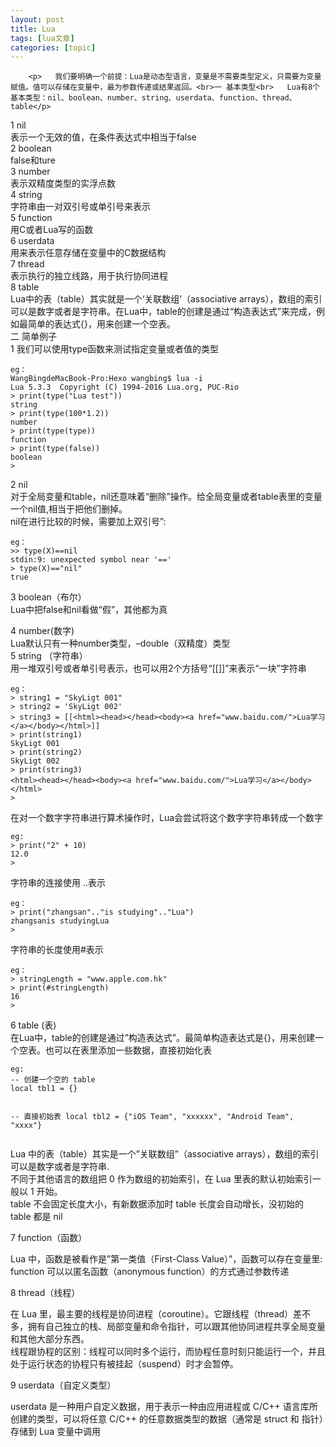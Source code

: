 ```yaml
---
layout: post
title: Lua 
tags: [lua文章]
categories: [topic]
---
```



      
      

      
        <p>   我们要明确一个前提：Lua是动态型语言，变量是不需要类型定义，只需要为变量赋值。值可以存储在变量中，最为参数传递或结果返回。<br>一 基本类型<br>   Lua有8个基本类型：nil、boolean、number、string、userdata、function、thread、table</p>
<p>   1 nil<br>      表示一个无效的值，在条件表达式中相当于false<br>    2 boolean<br>       false和ture<br>    3 number<br>       表示双精度类型的实浮点数<br>    4 string<br>       字符串由一对双引号或单引号来表示<br>    5 function<br>       用C或者Lua写的函数<br>    6 userdata<br>       用来表示任意存储在变量中的C数据结构<br>    7 thread<br>       表示执行的独立线路，用于执行协同进程<br>    8 table<br>    Lua中的表（table）其实就是一个‘关联数组’（associative arrays），数组的索引可以是数字或者是字符串。在Lua中，table的创建是通过“构造表达式”来完成，例如最简单的表达式{}，用来创建一个空表。<br>二 简单例子<br>  1  我们可以使用type函数来测试指定变量或者值的类型</p>
<pre><code>eg：
WangBingdeMacBook-Pro:Hexo wangbing$ lua -i
Lua 5.3.3  Copyright (C) 1994-2016 Lua.org, PUC-Rio
&gt; print(type("Lua test"))
string
&gt; print(type(100*1.2))
number
&gt; print(type(type))
function
&gt; print(type(false))
boolean
&gt;
</code></pre><p>   2 nil<br>       对于全局变量和table，nil还意味着“删除”操作。给全局变量或者table表里的变量一个nil值,相当于把他们删掉。<br>       nil在进行比较的时候，需要加上双引号”:</p>
<pre><code>eg：
&gt;&gt; type(X)==nil
stdin:9: unexpected symbol near '=='
&gt; type(X)=="nil"
true
</code></pre><p>   3 boolean（布尔）<br>     Lua中把false和nil看做“假”，其他都为真</p>
<p>  4 number(数字)<br>     Lua默认只有一种number类型，–double（双精度）类型<br>  5 string （字符串）<br>     用一堆双引号或者单引号表示，也可以用2个方括号“[[]]”来表示“一块”字符串</p>
<pre><code>eg：
&gt; string1 = "SkyLigt 001"
&gt; string2 = 'SkyLigt 002'
&gt; string3 = [[&lt;html&gt;&lt;head&gt;&lt;/head&gt;&lt;body&gt;&lt;a href="www.baidu.com/"&gt;Lua学习&lt;/a&gt;&lt;/body&gt;&lt;/html&gt;]]
&gt; print(string1)
SkyLigt 001
&gt; print(string2)
SkyLigt 002
&gt; print(string3)
&lt;html&gt;&lt;head&gt;&lt;/head&gt;&lt;body&gt;&lt;a href="www.baidu.com/"&gt;Lua学习&lt;/a&gt;&lt;/body&gt;&lt;/html&gt;
&gt;
</code></pre><p>  在对一个数字字符串进行算术操作时，Lua会尝试将这个数字字符串转成一个数字</p>
<pre><code>eg:
&gt; print("2" + 10)
12.0
&gt;
</code></pre><p>字符串的连接使用 ..表示</p>
<pre><code>eg：
&gt; print("zhangsan".."is studying".."Lua")
zhangsanis studyingLua
&gt;
</code></pre><p> 字符串的长度使用#表示</p>
<pre><code>eg：
&gt; stringLength = "www.apple.com.hk"
&gt; print(#stringLength)
16
&gt;
</code></pre><p>6 table (表)<br>   在Lua中，table的创建是通过”构造表达式”。最简单构造表达式是{}，用来创建一个空表。也可以在表里添加一些数据，直接初始化表</p>
<pre><code>eg:
-- 创建一个空的 table
local tbl1 = {}

-- 直接初始表
local tbl2 = {"iOS Team", "xxxxxx", "Android Team", "xxxx"}
</code></pre><p>   Lua 中的表（table）其实是一个”关联数组”（associative arrays），数组的索引可以是数字或者是字符串.<br>   不同于其他语言的数组把 0 作为数组的初始索引，在 Lua 里表的默认初始索引一般以 1 开始。<br>   table 不会固定长度大小，有新数据添加时 table 长度会自动增长，没初始的 table 都是 nil</p>
<p>7  function（函数）</p>
<p>  Lua 中，函数是被看作是”第一类值（First-Class Value）”，函数可以存在变量里:<br>  function 可以以匿名函数（anonymous function）的方式通过参数传递</p>
<p>  8 thread（线程）</p>
<p>   在 Lua 里，最主要的线程是协同进程（coroutine）。它跟线程（thread）差不多，拥有自己独立的栈、局部变量和命令指针，可以跟其他协同进程共享全局变量和其他大部分东西。<br>  线程跟协程的区别：线程可以同时多个运行，而协程任意时刻只能运行一个，并且处于运行状态的协程只有被挂起（suspend）时才会暂停。</p>
<p>  9 userdata（自定义类型）</p>
<p>  userdata 是一种用户自定义数据，用于表示一种由应用进程或 C/C++ 语言库所创建的类型，可以将任意 C/C++ 的任意数据类型的数据（通常是 struct 和 指针）存储到 Lua 变量中调用</p>